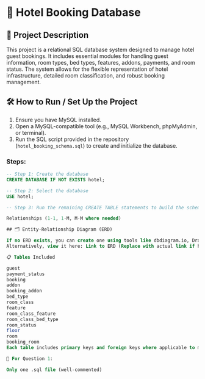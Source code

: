 # 🏨 Hotel Booking Database

## 📌 Project Description

This project is a relational SQL database system designed to manage hotel guest bookings. It includes essential modules for handling guest information, room types, bed types, features, addons, payments, and room status. The system allows for the flexible representation of hotel infrastructure, detailed room classification, and robust booking management.

## 🛠️ How to Run / Set Up the Project

1. Ensure you have MySQL installed.
2. Open a MySQL-compatible tool (e.g., MySQL Workbench, phpMyAdmin, or terminal).
3. Run the SQL script provided in the repository (`hotel_booking_schema.sql`) to create and initialize the database.

### Steps:
```sql
-- Step 1: Create the database
CREATE DATABASE IF NOT EXISTS hotel;

-- Step 2: Select the database
USE hotel;

-- Step 3: Run the remaining CREATE TABLE statements to build the schema

Relationships (1-1, 1-M, M-M where needed)

## 🗂️ Entity-Relationship Diagram (ERD)

If no ERD exists, you can create one using tools like dbdiagram.io, DrawSQL, or MySQL Workbench.
Alternatively, view it here: Link to ERD (Replace with actual link if hosted online)

📋 Tables Included

guest
payment_status
booking
addon
booking_addon
bed_type
room_class
feature
room_class_feature
room_class_bed_type
room_status
floor
room
booking_room
Each table includes primary keys and foreign keys where applicable to maintain normalization and data integrity.

🧠 For Question 1:

Only one .sql file (well-commented)